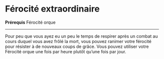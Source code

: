 # Férocité extraordinaire

<p><strong>Prérequis</strong> Férocité orque</p>
<hr>
<p>Pour peu que vous ayez eu un peu le temps de respirer après un combat au cours duquel vous avez frôlé la mort, vous pouvez ranimer votre férocité pour résister à de nouveaux coups de grâce. Vous pouvez utiliser votre Férocité orque une fois par heure plutôt qu’une fois par jour.</p>
